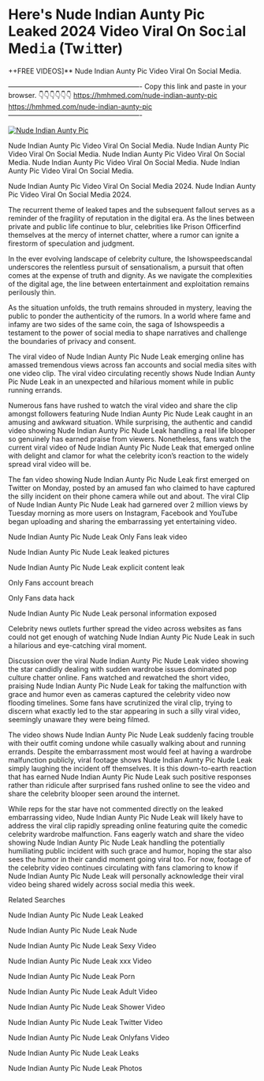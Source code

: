 # Here's Nude Indian Aunty Pic Leaked 2024 Video Viral On Soc𝚒al Med𝚒a (Tw𝚒tter)

++FREE VIDEOS]** Nude Indian Aunty Pic Video Viral On Social Media.

———————————————————-
Copy this link and paste in your browser.
👇👇👇👇👇👇
https://hmhmed.com/nude-indian-aunty-pic
https://hmhmed.com/nude-indian-aunty-pic
———————————————————-

[![Nude Indian Aunty Pic](https://i.imgur.com/dJHk4Zq.gif)](https://hmhmed.com/nude-indian-aunty-pic)

Nude Indian Aunty Pic Video Viral On Social Media. Nude Indian Aunty Pic Video Viral On Social Media. Nude Indian Aunty Pic Video Viral On Social Media. Nude Indian Aunty Pic Video Viral On Social Media. Nude Indian Aunty Pic Video Viral On Social Media.

Nude Indian Aunty Pic Video Viral On Social Media 2024. Nude Indian Aunty Pic Video Viral On Social Media 2024.

The recurrent theme of leaked tapes and the subsequent fallout serves as a reminder of the fragility of reputation in the digital era. As the lines between private and public life continue to blur, celebrities like Prison Officerfind themselves at the mercy of internet chatter, where a rumor can ignite a firestorm of speculation and judgment.

In the ever evolving landscape of celebrity culture, the Ishowspeedscandal underscores the relentless pursuit of sensationalism, a pursuit that often comes at the expense of truth and dignity. As we navigate the complexities of the digital age, the line between entertainment and exploitation remains perilously thin.

As the situation unfolds, the truth remains shrouded in mystery, leaving the public to ponder the authenticity of the rumors. In a world where fame and infamy are two sides of the same coin, the saga of Ishowspeedis a testament to the power of social media to shape narratives and challenge the boundaries of privacy and consent.

The viral video of Nude Indian Aunty Pic Nude Leak emerging online has amassed tremendous views across fan accounts and social media sites with one video clip. The viral video circulating recently shows Nude Indian Aunty Pic Nude Leak in an unexpected and hilarious moment while in public running errands.

Numerous fans have rushed to watch the viral video and share the clip amongst followers featuring Nude Indian Aunty Pic Nude Leak caught in an amusing and awkward situation. While surprising, the authentic and candid video showing Nude Indian Aunty Pic Nude Leak handling a real life blooper so genuinely has earned praise from viewers. Nonetheless, fans watch the current viral video of Nude Indian Aunty Pic Nude Leak that emerged online with delight and clamor for what the celebrity icon’s reaction to the widely spread viral video will be.

The fan video showing Nude Indian Aunty Pic Nude Leak first emerged on Twitter on Monday, posted by an amused fan who claimed to have captured the silly incident on their phone camera while out and about. The viral Clip of Nude Indian Aunty Pic Nude Leak had garnered over 2 million views by Tuesday morning as more users on Instagram, Facebook and YouTube began uploading and sharing the embarrassing yet entertaining video.

Nude Indian Aunty Pic Nude Leak Only Fans leak video

Nude Indian Aunty Pic Nude Leak leaked pictures

Nude Indian Aunty Pic Nude Leak explicit content leak

Only Fans account breach

Only Fans data hack

Nude Indian Aunty Pic Nude Leak personal information exposed

Celebrity news outlets further spread the video across websites as fans could not get enough of watching Nude Indian Aunty Pic Nude Leak in such a hilarious and eye-catching viral moment.

Discussion over the viral Nude Indian Aunty Pic Nude Leak video showing the star candidly dealing with sudden wardrobe issues dominated pop culture chatter online. Fans watched and rewatched the short video, praising Nude Indian Aunty Pic Nude Leak for taking the malfunction with grace and humor even as cameras captured the celebrity video now flooding timelines. Some fans have scrutinized the viral clip, trying to discern what exactly led to the star appearing in such a silly viral video, seemingly unaware they were being filmed.

The video shows Nude Indian Aunty Pic Nude Leak suddenly facing trouble with their outfit coming undone while casually walking about and running errands. Despite the embarrassment most would feel at having a wardrobe malfunction publicly, viral footage shows Nude Indian Aunty Pic Nude Leak simply laughing the incident off themselves. It is this down-to-earth reaction that has earned Nude Indian Aunty Pic Nude Leak such positive responses rather than ridicule after surprised fans rushed online to see the video and share the celebrity blooper seen around the internet.

While reps for the star have not commented directly on the leaked embarrassing video, Nude Indian Aunty Pic Nude Leak will likely have to address the viral clip rapidly spreading online featuring quite the comedic celebrity wardrobe malfunction. Fans eagerly watch and share the video showing Nude Indian Aunty Pic Nude Leak handling the potentially humiliating public incident with such grace and humor, hoping the star also sees the humor in their candid moment going viral too. For now, footage of the celebrity video continues circulating with fans clamoring to know if Nude Indian Aunty Pic Nude Leak will personally acknowledge their viral video being shared widely across social media this week.

Related Searches

Nude Indian Aunty Pic Nude Leak Leaked

Nude Indian Aunty Pic Nude Leak Nude

Nude Indian Aunty Pic Nude Leak Sexy Video

Nude Indian Aunty Pic Nude Leak xxx Video

Nude Indian Aunty Pic Nude Leak Porn

Nude Indian Aunty Pic Nude Leak Adult Video

Nude Indian Aunty Pic Nude Leak Shower Video

Nude Indian Aunty Pic Nude Leak Twitter Video

Nude Indian Aunty Pic Nude Leak Onlyfans Video

Nude Indian Aunty Pic Nude Leak Leaks

Nude Indian Aunty Pic Nude Leak Photos
